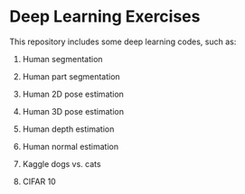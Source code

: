 # Deep Learning Exercises

This repository includes some deep learning codes, such as:

1. Human segmentation

2. Human part segmentation

3. Human 2D pose estimation 

4. Human 3D pose estimation

5. Human depth estimation

6. Human normal estimation

7. Kaggle dogs vs. cats

8. CIFAR 10
